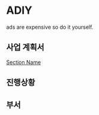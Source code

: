 # ADIY
ads are expensive so do it yourself.

## 사업 계획서   
[Section Name](readme.md#사업-계획서)
## 진행상황   

## 부서   
